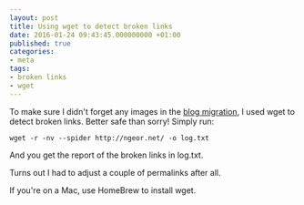 ```yaml
---
layout: post
title: Using wget to detect broken links
date: 2016-01-24 09:43:45.000000000 +01:00
published: true
categories:
- meta
tags:
- broken links
- wget
---
```


To make sure I didn't forget any images in the <a href="/2016/01/23/migrated-back-to-wordpress.html">blog migration</a>, I used wget to detect broken links. Better safe than sorry! Simply run:

```
wget -r -nv --spider http://ngeor.net/ -o log.txt
```

And you get the report of the broken links in log.txt.

Turns out I had to adjust a couple of permalinks after all.

If you're on a Mac, use HomeBrew to install wget.
